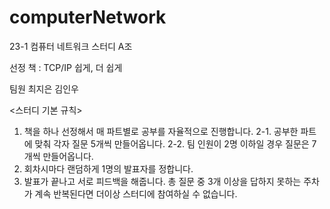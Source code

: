# computerNetwork
23-1 컴퓨터 네트워크 스터디 A조

선정 책 : TCP/IP 쉽게, 더 쉽게

팀원 최지은 김인우

<스터디 기본 규칙>

1. 책을 하나 선정해서 매 파트별로 공부를 자율적으로 진행합니다. 2-1. 공부한 파트에 맞춰 각자 질문 5개씩 만들어옵니다. 2-2. 팀 인원이 2명 이하일 경우 질문은 7개씩 만들어옵니다.
2. 회차시마다 랜덤하게 1명의 발표자를 정합니다.
3. 발표가 끝나고 서로 피드백을 해줍니다. 총 질문 중 3개 이상을 답하지 못하는 주차가 계속 반복된다면 더이상 스터디에 참여하실 수 없습니다.
